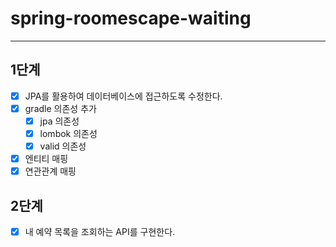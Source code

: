 # spring-roomescape-waiting

--- 

## 1단계

- [x] JPA를 활용하여 데이터베이스에 접근하도록 수정한다.
- [x] gradle 의존성 추가
    - [x] jpa 의존성
    - [x] lombok 의존성
    - [x] valid 의존성
- [x] 엔티티 매핑
- [x] 연관관계 매핑

## 2단계

- [x] 내 예약 목록을 조회하는 API를 구현한다.
